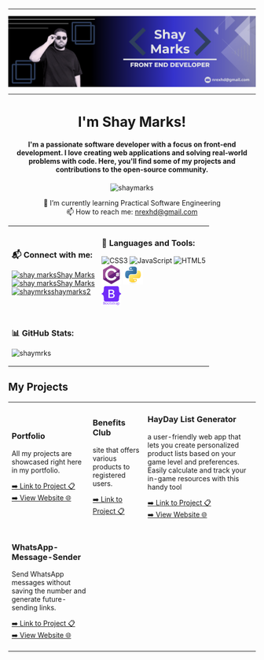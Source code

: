 <hr>
<p><img src="ShayMarks.png" alt="shaymrks" align="center" /></p>
<hr>
<div align="center">
  <h1>I'm Shay Marks!</h1>
  <h4>I'm a passionate software developer with a focus on front-end development. I love creating web applications and solving real-world problems with code. Here, you'll find some of my projects and contributions to the open-source community.</h4>

  <p> <img src="https://komarev.com/ghpvc/?username=shaymarks&label=Profile%20views&color=0e75b6&style=flat" alt="shaymarks" align="center" /> </p>
</div>
<div align="center">
🌱 I’m currently learning Practical Software Engineering <br>
📫 How to reach me: <a href="mailto:nrexhd@gmail.com">nrexhd@gmail.com</a>
</div>
<div align="center">
  <table style="background-color: transparent;">
    <tr>
      <td style="background-color: transparent;">
        <h3>📬 Connect with me:</h3>
        <p>
          <a href="https://www.linkedin.com/in/shay-marks-920546260/" target="_blank"><img src="https://raw.githubusercontent.com/rahuldkjain/github-profile-readme-generator/master/src/images/icons/Social/linked-in-alt.svg" alt="shay marks" width="30" height="40" />Shay Marks </a><br>
          <a href="https://www.facebook.com/profile.php?id=100000534363504" target="_blank"><img src="https://raw.githubusercontent.com/rahuldkjain/github-profile-readme-generator/master/src/images/icons/Social/facebook.svg" alt="shay marks" width="30" height="40" />Shay Marks </a><br>
          <a href="https://instagram.com/shaymarks2" target="_blank"><img src="https://raw.githubusercontent.com/rahuldkjain/github-profile-readme-generator/master/src/images/icons/Social/instagram.svg" alt="shaymrks" width="30" height="40" />shaymarks2 </a>
        </p>
      </td>
      <td style="background-color: transparent;">
        <h3>🚀 Languages and Tools:</h3>
        <p>
          <img src="https://cdn.jsdelivr.net/gh/devicons/devicon/icons/css3/css3-plain.svg" alt="CSS3" width="40" height="40" />
          <img src="https://cdn.jsdelivr.net/gh/devicons/devicon/icons/javascript/javascript-plain.svg" alt="JavaScript" width="40" height="40" />
          <img src="https://cdn.jsdelivr.net/gh/devicons/devicon/icons/html5/html5-plain.svg" alt="HTML5" width="40" height="40" />
         <br>
          <img src="https://raw.githubusercontent.com/devicons/devicon/master/icons/csharp/csharp-original.svg" alt="C#" width="40" height="40" />
          <a href="https://www.python.org" target="_blank" rel="noreferrer"><img src="https://raw.githubusercontent.com/devicons/devicon/master/icons/python/python-original.svg" alt="Python" width="40" height="40" /></a>
         <br>
          <img src="https://raw.githubusercontent.com/devicons/devicon/master/icons/bootstrap/bootstrap-plain-wordmark.svg" alt="Bootstrap" width="40" height="40" />
        </p>
      </td>
    </tr>
    <tr>
      <td colspan="2" style="background-color: transparent;">
        <h3>📊 GitHub Stats:</h3>
        <p><img src="https://github-readme-stats.vercel.app/api/top-langs?username=shaymarks&show_icons=true&locale=en&layout=compact" alt="shaymrks" /></p>
      </td>
    </tr>
  </table>
</div>


## My Projects

<div align="center">
  <table>
    <tr>
      <td>
        <h3>Portfolio</h3>
        <p>
          All my projects are showcased right here in my portfolio.
        </p>
        <p>
          <a href="https://github.com/ShayMarks/My-Portfolio">➡️ Link to Project 📋</a><br>
          <a href="https://shaymarks.github.io/My-Portfolio/" target="_blank">➡️ View Website 🌐</a>
        </p>
      </td>
      <td>
        <h3>Benefits Club</h3>
        <p>
          site that offers various products to registered users.
        </p>
        <p>
          <a href="https://github.com/ShayMarks/Shay-Benefits-Club" target="_blank">➡️ Link to Project 📋</a><br>
        </p>
      </td>
      <td>
        <h3>HayDay List Generator</h3>
        <p>
          a user-friendly web app that lets you create personalized product lists based on your game level and preferences. Easily calculate and track your in-game resources with this handy tool
        </p>
        <p>
          <a href="https://github.com/ShayMarks/HayDayListGenerator" target="_blank">➡️ Link to Project 📋</a><br>
          <a href="https://shaymarks.github.io/HayDayListGenerator/" target="_blank">➡️ View Website 🌐</a>
        </p>
      </td>
    </tr>
        <tr>
      <td>
        <h3>WhatsApp-Message-Sender</h3>
        <p>
        Send WhatsApp messages without saving the number and generate future-sending links.
        </p>
        <p>
          <a href="https://github.com/ShayMarks/WhatsApp-Message-Sender">➡️ Link to Project 📋</a><br>
          <a href="https://shaymarks.github.io/WhatsApp-Message-Sender/" target="_blank">➡️ View Website 🌐</a>
        </p>
      </td>
    </tr>
  </table>
</div>

